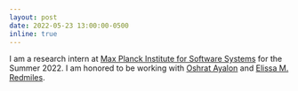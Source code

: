 ```yaml
---
layout: post
date: 2022-05-23 13:00:00-0500
inline: true
---
```


I am a research intern at [Max Planck Institute for Software Systems](https://www.mpi-sws.org/) for the Summer 2022. I am honored to be working with [Oshrat Ayalon](https://www.oshratayalon.com/) and [Elissa M. Redmiles](https://elissaredmiles.com/).